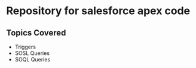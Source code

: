 # Repository for salesforce apex code

## Topics Covered
 - Triggers
 - SOSL Queries
 - SOQL Queries
